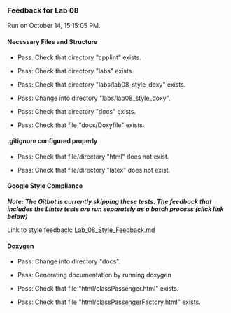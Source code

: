 ### Feedback for Lab 08

Run on October 14, 15:15:05 PM.


#### Necessary Files and Structure

+ Pass: Check that directory "cpplint" exists.

+ Pass: Check that directory "labs" exists.

+ Pass: Check that directory "labs/lab08_style_doxy" exists.

+ Pass: Change into directory "labs/lab08_style_doxy".

+ Pass: Check that directory "docs" exists.

+ Pass: Check that file "docs/Doxyfile" exists.


#### .gitignore configured properly

+ Pass: Check that file/directory "html" does not exist.

+ Pass: Check that file/directory "latex" does not exist.


#### Google Style Compliance


***Note: The Gitbot is currently skipping these tests. The feedback that includes the Linter tests are run separately as a batch process (click link below)***


Link to style feedback: [Lab_08_Style_Feedback.md](Lab_08_Style_Feedback.md)


#### Doxygen

+ Pass: Change into directory "docs".

+ Pass: Generating documentation by running doxygen

+ Pass: Check that file "html/classPassenger.html" exists.

+ Pass: Check that file "html/classPassengerFactory.html" exists.


